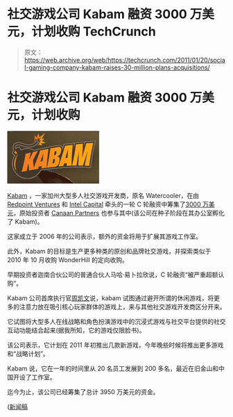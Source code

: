 # 社交游戏公司 Kabam 融资 3000 万美元，计划收购 TechCrunch

> 原文：<https://web.archive.org/web/https://techcrunch.com/2011/01/20/social-gaming-company-kabam-raises-30-million-plans-acquisitions/>

# 社交游戏公司 Kabam 融资 3000 万美元，计划收购

![](img/10c413d2d16c41d860c3e1f8c7cbbaeb.png)

[Kabam](https://web.archive.org/web/20221206185033/http://www.kabam.com/) ，一家加州大型多人社交游戏开发商，原名 Watercooler，在由 [Redpoint Ventures](https://web.archive.org/web/20221206185033/http://www.crunchbase.com/financial-organization/redpoint-ventures) 和 [Intel Capital](https://web.archive.org/web/20221206185033/http://www.crunchbase.com/financial-organization/intel-capital) 牵头的一轮 C 轮融资中筹集了[3000 万美元](https://web.archive.org/web/20221206185033/http://www.crunchbase.com/company/watercooler)，原始投资者 [Canaan Partners](https://web.archive.org/web/20221206185033/http://www.crunchbase.com/financial-organization/canaan-partners-3) 也参与其中(该公司在种子阶段在其办公室孵化了 Kabam)。

这家成立于 2006 年的公司表示，额外的资金将用于扩展其游戏工作室。

此外，Kabam 的目标是生产更多种类的原创和品牌社交游戏，并探索类似于 2010 年 10 月收购 WonderHill 的定向收购。

早期投资者迦南合伙公司的普通合伙人马哈·易卜拉欣说，C 轮融资“被严重超额认购”。

Kabam 公司首席执行官[周凯文](https://web.archive.org/web/20221206185033/http://www.crunchbase.com/person/kevin-chou-2)说，kabam 试图通过避开所谓的休闲游戏，将更多的注意力放在吸引核心玩家群体的游戏上，来与其他社交游戏开发商区分开来。

它试图将大型多人在线战略和角色扮演游戏中的沉浸式游戏与社交平台提供的社交互动功能结合起来(据我所知，它的游戏仅限脸书)。

该公司表示，它计划在 2011 年初推出几款新游戏，今年晚些时候将推出更多游戏和“战略计划”。

Kabam 说，它在一年的时间里从 20 名员工发展到 200 多名，最近在旧金山和中国开设了工作室。

迄今为止，该公司已经筹集了总计 3950 万美元的资金。

([新闻稿](https://web.archive.org/web/20221206185033/http://www.businesswire.com/news/home/20110120005398/en/Kabam-Raises-30-Million-Fuel-Growth-Massively)